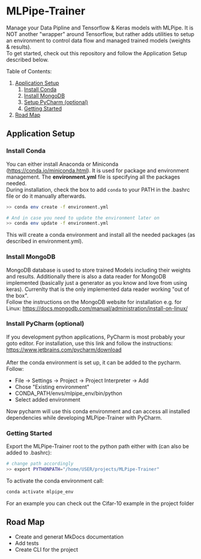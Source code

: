 # MLPipe-Trainer

Manage your Data Pipline and Tensorflow & Keras models with MLPipe. It is NOT another "wrapper" around Tensorflow, but rather adds utilities to setup an environment to control data flow and managed trained models (weights & results).</br>
To get started, check out this repository and follow the Application Setup described below.

Table of Contents:
1. [ Application Setup ](#app_setup)
    1) [ Install Conda ](#conda)
    2) [ Install MongoDB ](#mongodb)
    3) [ Setup PyCharm (optional) ](#pycharm)
    5) [ Getting Started ](#getting_started)
2. [ Road Map ](#road_map)

<a name="app_setup"></a>
## Application Setup

<a name="conda"></a>
### Install Conda
You can either install Anaconda or Miniconda (https://conda.io/miniconda.html). It is used for package and environment management. The __environment.yml__ file is specifying all the packages needed.</br>
During installation, check the box to add `conda` to your PATH in the .bashrc file or do it manually afterwards.
```bash
>> conda env create -f environment.yml

# And in case you need to update the environment later on
>> conda env update -f environment.yml
```
This will create a conda environment and install all the needed packages (as described in environment.yml).

<a name="mongodb"></a>
### Install MongoDB
MongoDB database is used to store trained Models including their weights and results. Additionally there is also a data reader for MongoDB implemented (basically just a generator as you know and love from using keras). Currenlty that is the only implemented data reader working "out of the box".</br>
Follow the instructions on the MongoDB website for installation e.g. for Linux: https://docs.mongodb.com/manual/administration/install-on-linux/

<a name="pycharm"></a>
### Install PyCharm (optional)
If you development python applications, PyCharm is most probably your goto editor. For installation, use this link and follow the instructions: https://www.jetbrains.com/pycharm/download
</br></br>
After the conda environment is set up, it can be added to the pycharm. Follow:
- File -> Settings -> Project -> Project Interpreter -> Add
- Chose "Existing environment"
- CONDA_PATH/envs/mlpipe_env/bin/python
- Select added environment

Now pycharm will use this conda environment and can access all installed dependencies while developing MLPipe-Trainer with PyCharm.



<a name="getting_started"></a>
### Getting Started
Export the MLPipe-Trainer root to the python path either with (can also be added to .bashrc):
``` bash
# change path accordingly
>> export PYTHONPATH="/home/USER/projects/MLPipe-Trainer"
```
To activate the conda environment call:
```bash
conda activate mlpipe_env
```
For an example you can check out the Cifar-10 example in the project folder

<a name="road_map"></a>
## Road Map
- Create and generat MkDocs documentation
- Add tests
- Create CLI for the project
